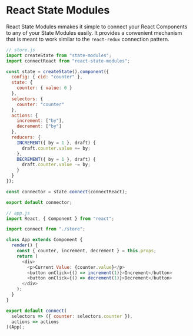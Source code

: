 # React State Modules

React State Modules mmakes it simple to connect your React Components to any of your State Modules easily. It provides a convenient mechanism that is meant to work similar to the `react-redux` connection pattern.

```javascript
// store.js
import createState from "state-modules";
import connectReact from "react-state-modules";

const state = createState().component({
  config: { cid: "counter" },
  state: {
    counter: { value: 0 }
  },
  selectors: {
    counter: "counter"
  },
  actions: {
    increment: ["by"],
    decrement: ["by"]
  },
  reducers: {
    INCREMENT({ by = 1 }, draft) {
      draft.counter.value += by;
    },
    DECREMENT({ by = 1 }, draft) {
      draft.counter.value -= by;
    }
  }
});

const connector = state.connect(connectReact);

export default connector;
```

```javascript
// app.js
import React, { Component } from "react";

import connect from "./store";

class App extends Component {
  render() {
    const { counter, increment, decrement } = this.props;
    return (
      <div>
        <p>Current Value: {counter.value}</p>
        <button onClick={() => increment(1)}>Increment</button>
        <button onClick={() => decrement(1)}>Decrement</button>
      </div>
    );
  }
}

export default connect(
  selectors => ({ counter: selectors.counter }),
  actions => actions
)(App);
```
